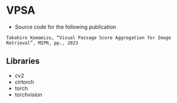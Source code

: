 # VPSA

- Source code for the following publication
```
Takahiro Komamizu, “Visual Passage Score Aggregation for Image Retrieval”, MIPR, pp., 2023
```

## Libraries
- cv2
- cirtorch
- torch
- torchvision
